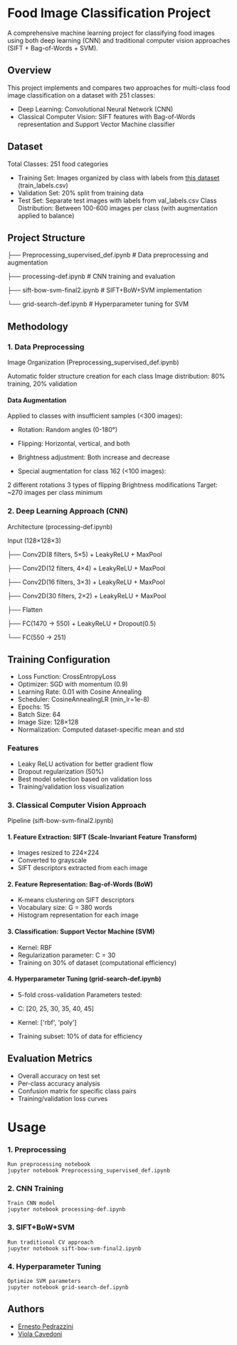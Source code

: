 # Food Image Classification Project
A comprehensive machine learning project for classifying food images using both deep learning (CNN) and traditional computer vision approaches (SIFT + Bag-of-Words + SVM).

## Overview
This project implements and compares two approaches for multi-class food image classification on a dataset with 251 classes:

- Deep Learning: Convolutional Neural Network (CNN)
- Classical Computer Vision: SIFT features with Bag-of-Words representation and Support Vector Machine classifier

## Dataset

Total Classes: 251 food categories
- Training Set: Images organized by class with labels from [this dataset](https://github.com/karansikka1/iFood_2019?tab=readme-ov-file) (train_labels.csv)
- Validation Set: 20% split from training data
- Test Set: Separate test images with labels from val_labels.csv
Class Distribution: Between 100-600 images per class (with augmentation applied to balance)

## Project Structure

├── Preprocessing_supervised_def.ipynb    # Data preprocessing and augmentation

├── processing-def.ipynb                  # CNN training and evaluation

├── sift-bow-svm-final2.ipynb            # SIFT+BoW+SVM implementation

└── grid-search-def.ipynb                # Hyperparameter tuning for SVM
 

## Methodology

### 1. Data Preprocessing
Image Organization (Preprocessing_supervised_def.ipynb)

Automatic folder structure creation for each class
Image distribution: 80% training, 20% validation

#### Data Augmentation
Applied to classes with insufficient samples (<300 images):

- Rotation: Random angles (0-180°)
- Flipping: Horizontal, vertical, and both
- Brightness adjustment: Both increase and decrease

- Special augmentation for class 162 (<100 images):

2 different rotations
3 types of flipping
Brightness modifications
Target: ~270 images per class minimum


### 2. Deep Learning Approach (CNN)
Architecture (processing-def.ipynb)

Input (128×128×3)

├── Conv2D(8 filters, 5×5) + LeakyReLU + MaxPool

├── Conv2D(12 filters, 4×4) + LeakyReLU + MaxPool

├── Conv2D(16 filters, 3×3) + LeakyReLU + MaxPool

├── Conv2D(30 filters, 2×2) + LeakyReLU + MaxPool

├── Flatten

├── FC(1470 → 550) + LeakyReLU + Dropout(0.5)

└── FC(550 → 251)

## Training Configuration

- Loss Function: CrossEntropyLoss
- Optimizer: SGD with momentum (0.9)
- Learning Rate: 0.01 with Cosine Annealing
- Scheduler: CosineAnnealingLR (min_lr=1e-8)
- Epochs: 15
- Batch Size: 64
- Image Size: 128×128
- Normalization: Computed dataset-specific mean and std

### Features

- Leaky ReLU activation for better gradient flow
- Dropout regularization (50%)
- Best model selection based on validation loss
- Training/validation loss visualization

### 3. Classical Computer Vision Approach
Pipeline (sift-bow-svm-final2.ipynb)

#### 1. Feature Extraction: SIFT (Scale-Invariant Feature Transform)

- Images resized to 224×224
- Converted to grayscale
- SIFT descriptors extracted from each image


#### 2. Feature Representation: Bag-of-Words (BoW)

- K-means clustering on SIFT descriptors
- Vocabulary size: G = 380 words
- Histogram representation for each image


#### 3. Classification: Support Vector Machine (SVM)

- Kernel: RBF
- Regularization parameter: C = 30
- Training on 30% of dataset (computational efficiency)



#### 4. Hyperparameter Tuning (grid-search-def.ipynb)

- 5-fold cross-validation
Parameters tested:

- C: [20, 25, 30, 35, 40, 45]
- Kernel: ['rbf', 'poly']


- Training subset: 10% of data for efficiency


## Evaluation Metrics

- Overall accuracy on test set
- Per-class accuracy analysis
- Confusion matrix for specific class pairs
- Training/validation loss curves

# Usage
### 1. Preprocessing
```
Run preprocessing notebook
jupyter notebook Preprocessing_supervised_def.ipynb
```

### 2. CNN Training
```
Train CNN model
jupyter notebook processing-def.ipynb
```
### 3. SIFT+BoW+SVM
```
Run traditional CV approach
jupyter notebook sift-bow-svm-final2.ipynb
```
### 4. Hyperparameter Tuning
```
Optimize SVM parameters
jupyter notebook grid-search-def.ipynb
```

## Authors

- [Ernesto Pedrazzini](https://github.com/Pedrazzini)
- [Viola Cavedoni](https://github.com/violacave)